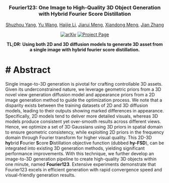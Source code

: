 <div align="center">
<h3>Fourier123: One Image to High-Quality 3D Object Generation with Hybrid Fourier Score Distillation</h3>
  
[Shuzhou Yang](https://ysz2022.github.io/), [Yu Wang](https://villa.jianzhang.tech/people/yu-wang-%E6%B1%AA%E7%8E%89/), [Haijie Li](https://villa.jianzhang.tech/people/haijie-li-%E6%9D%8E%E6%B5%B7%E6%9D%B0/), [Jiarui Meng](), [Xiandong Meng](), [Jian Zhang](https://jianzhang.tech/)

[![arXiv](https://img.shields.io/badge/arXiv-<Paper>-<COLOR>.svg)](https://arxiv.org/abs/2405.20669)
[![Project Page](https://img.shields.io/badge/Project_Page-<Website>-blue.svg)](https://fourier1-to-3.github.io/)

**TL;DR: Using both 2D and 3D diffusion models to generate 3D asset from a single image with hybrid fourier score distillation.**

</div>


# # Abstract
Single image-to-3D generation is pivotal for crafting controllable 3D assets. Given its underconstrained nature, we leverage geometric priors from a 3D novel view generation diffusion model and appearance priors from a 2D image generation method to guide the optimization process. We note that a disparity exists between the training datasets of 2D and 3D diffusion models, leading to their outputs showing marked differences in appearance. Specifically, 2D models tend to deliver more detailed visuals, whereas 3D models produce consistent yet over-smooth results across different views. Hence, we optimize a set of 3D Gaussians using 3D priors in spatial domain to ensure geometric consistency, while exploiting 2D priors in the frequency domain through Fourier transform for higher visual quality. This 2D-3D **hy**brid **F**ourier **S**core **D**istillation objective function (dubbed **hy-FSD**), can be integrated into existing 3D generation methods, yielding significant performance improvements. With this technique, we further develop an image-to-3D generation pipeline to create high-quality 3D objects within one minute, named **Fourier123**. Extensive experiments demonstrate that Fourier123 excels in efficient generation with rapid convergence speed and visual-friendly generation results.
